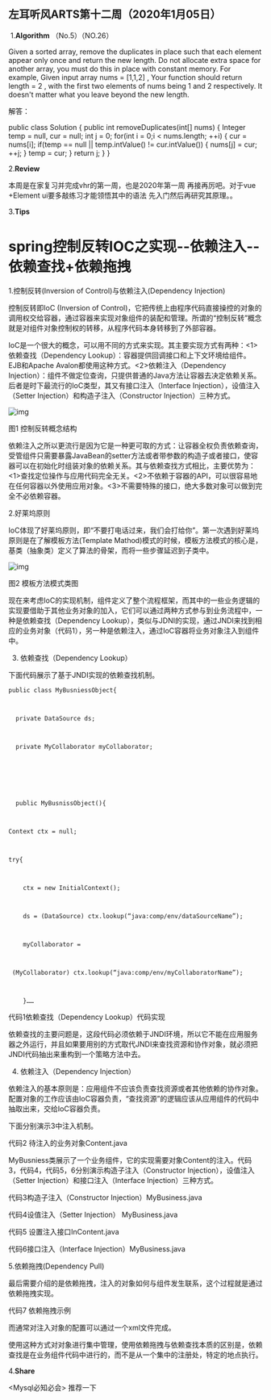 ## 左耳听风ARTS第十二周（2020年1月05日）

 1.**Algorithm** （No.5）（NO.26）

Given a sorted array, remove the duplicates in place such that each element appear only once and return the new length.
Do not allocate extra space for another array, you must do this in place with constant memory.
For example,
Given input array nums =  [1,1,2] ,
Your function should return length =  2 , with the first two elements of nums being  1 and  2 respectively. It doesn't matter what you
leave beyond the new length.

解答：

public class Solution {
public int removeDuplicates(int[] nums) {
Integer temp = null, cur = null;
int j = 0;
for(int i = 0;i < nums.length; ++i) {
cur = nums[i];
if(temp == null || temp.intValue() != cur.intValue()) {
nums[j] = cur;
++j;
}
temp = cur;
}
return j;
}
}

 2.**Review** 

本周是在家复习并完成vhr的第一周，也是2020年第一周 再接再厉吧。对于vue +Element ui要多敲练习才能领悟其中的语法 先入门然后再研究其原理。。

3.**Tips**  

# spring控制反转IOC之实现--依赖注入--依赖查找+依赖拖拽



1.控制反转(Inversion of Control)与依赖注入(Dependency Injection)

控制反转即IoC (Inversion of Control)，它把传统上由程序代码直接操控的对象的调用权交给容器，通过容器来实现对象组件的装配和管理。所谓的“控制反转”概念就是对组件对象控制权的转移，从程序代码本身转移到了外部容器。

IoC是一个很大的概念，可以用不同的方式来实现。其主要实现方式有两种：<1>依赖查找（Dependency Lookup）：容器提供回调接口和上下文环境给组件。EJB和Apache Avalon都使用这种方式。<2>依赖注入（Dependency Injection）：组件不做定位查询，只提供普通的Java方法让容器去决定依赖关系。后者是时下最流行的IoC类型，其又有接口注入（Interface Injection），设值注入（Setter Injection）和构造子注入（Constructor Injection）三种方式。

![img](https://img-blog.csdn.net/20180320213948579?watermark/2/text/Ly9ibG9nLmNzZG4ubmV0L3FxXzE2NjkxNTMx/font/5a6L5L2T/fontsize/400/fill/I0JBQkFCMA==/dissolve/70)

图1 控制反转概念结构

依赖注入之所以更流行是因为它是一种更可取的方式：让容器全权负责依赖查询，受管组件只需要暴露JavaBean的setter方法或者带参数的构造子或者接口，使容器可以在初始化时组装对象的依赖关系。其与依赖查找方式相比，主要优势为：<1>查找定位操作与应用代码完全无关。<2>不依赖于容器的API，可以很容易地在任何容器以外使用应用对象。<3>不需要特殊的接口，绝大多数对象可以做到完全不必依赖容器。

 

2.好莱坞原则

IoC体现了好莱坞原则，即“不要打电话过来，我们会打给你”。第一次遇到好莱坞原则是在了解模板方法(Template Mathod)模式的时候，模板方法模式的核心是，基类（抽象类）定义了算法的骨架，而将一些步骤延迟到子类中。

![img](https://img-blog.csdn.net/20180320214022139?watermark/2/text/Ly9ibG9nLmNzZG4ubmV0L3FxXzE2NjkxNTMx/font/5a6L5L2T/fontsize/400/fill/I0JBQkFCMA==/dissolve/70)

图2 模板方法模式类图

 

现在来考虑IoC的实现机制，组件定义了整个流程框架，而其中的一些业务逻辑的实现要借助于其他业务对象的加入，它们可以通过两种方式参与到业务流程中，一种是依赖查找（Dependency Lookup），类似与JDNI的实现，通过JNDI来找到相应的业务对象（代码1），另一种是依赖注入，通过IoC容器将业务对象注入到组件中。

 

3. 依赖查找（Dependency Lookup）

下面代码展示了基于JNDI实现的依赖查找机制。

 

```
public class MyBusniessObject{



  private DataSource ds;



  private MyCollaborator myCollaborator;



 



  public MyBusnissObject(){



Context ctx = null;



try{



    ctx = new InitialContext();



    ds = (DataSource) ctx.lookup(“java:comp/env/dataSourceName”);



    myCollaborator =



 (MyCollaborator) ctx.lookup(“java:comp/env/myCollaboratorName”);



    }……
```

代码1依赖查找（Dependency Lookup）代码实现

依赖查找的主要问题是，这段代码必须依赖于JNDI环境，所以它不能在应用服务器之外运行，并且如果要用别的方式取代JNDI来查找资源和协作对象，就必须把JNDI代码抽出来重构到一个策略方法中去。

 

4. 依赖注入（Dependency Injection）

依赖注入的基本原则是：应用组件不应该负责查找资源或者其他依赖的协作对象。配置对象的工作应该由IoC容器负责，“查找资源”的逻辑应该从应用组件的代码中抽取出来，交给IoC容器负责。

下面分别演示3中注入机制。

代码2 待注入的业务对象Content.java

MyBusniess类展示了一个业务组件，它的实现需要对象Content的注入。代码3，代码4，代码5，6分别演示构造子注入（Constructor Injection），设值注入（Setter Injection）和接口注入（Interface Injection）三种方式。

 

代码3构造子注入（Constructor Injection）MyBusiness.java

 

代码4设值注入（Setter Injection） MyBusiness.java

 

代码5 设置注入接口InContent.java

 

代码6接口注入（Interface Injection）MyBusiness.java

 

5.依赖拖拽(Dependency Pull)

最后需要介绍的是依赖拖拽，注入的对象如何与组件发生联系，这个过程就是通过依赖拖拽实现。

代码7 依赖拖拽示例

而通常对注入对象的配置可以通过一个xml文件完成。

使用这种方式对对象进行集中管理，使用依赖拖拽与依赖查找本质的区别是，依赖查找是在业务组件代码中进行的，而不是从一个集中的注册处，特定的地点执行。

4.**Share**  

<Mysql必知必会> 推荐一下



